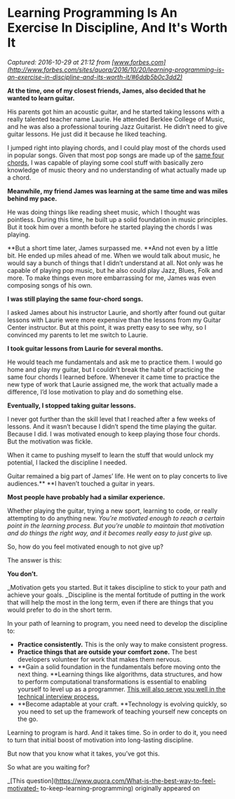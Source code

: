 # Learning Programming Is An Exercise In Discipline, And It's Worth It

_Captured: 2016-10-29 at 21:12 from [www.forbes.com](http://www.forbes.com/sites/quora/2016/10/20/learning-programming-is-an-exercise-in-discipline-and-its-worth-it/#6ddb5b0c3dd2)_

**At the time, one of my closest friends, James, also decided that he wanted to learn guitar.**

His parents got him an acoustic guitar, and he started taking lessons with a
really talented teacher name Laurie. He attended Berklee College of Music, and
he was also a professional touring Jazz Guitarist. He didn’t need to give
guitar lessons. He just did it because he liked teaching.

I jumped right into playing chords, and I could play most of the chords used
in popular songs. Given that most pop songs are made up of the [same four
chords](https://www.youtube.com/watch?v=oOlDewpCfZQ), I was capable of playing
some cool stuff with basically zero knowledge of music theory and no
understanding of what actually made up a chord.

**Meanwhile, my friend James was learning at the same time and was miles behind my pace.**

He was doing things like reading sheet music, which I thought was pointless.
During this time, he built up a solid foundation in music principles. But it
took him over a month before he started playing the chords I was playing.

**But a short time later, James surpassed me. **And not even by a little bit. He ended up miles ahead of me. When we would talk about music, he would say a bunch of things that I didn’t understand at all. Not only was he capable of playing pop music, but he also could play Jazz, Blues, Folk and more. To make things even more embarrassing for me, James was even composing songs of his own.

**I was still playing the same four-chord songs.**

I asked James about his instructor Laurie, and shortly after found out guitar
lessons with Laurie were more expensive than the lessons from my Guitar Center
instructor. But at this point, it was pretty easy to see why, so I convinced
my parents to let me switch to Laurie.

**I took guitar lessons from Laurie for several months.**

He would teach me fundamentals and ask me to practice them. I would go home
and play my guitar, but I couldn’t break the habit of practicing the same four
chords I learned before. Whenever it came time to practice the new type of
work that Laurie assigned me, the work that actually made a difference, I’d
lose motivation to play and do something else.

**Eventually, I stopped taking guitar lessons.**

I never got further than the skill level that I reached after a few weeks of
lessons. And it wasn’t because I didn’t spend the time playing the guitar.
Because I did. I was motivated enough to keep playing those four chords. But
the motivation was fickle.

When it came to pushing myself to learn the stuff that would unlock my
potential, I lacked the discipline I needed.

Guitar remained a big part of James’ life. He went on to play concerts to live
audiences.** **I haven’t touched a guitar in years.

**Most people have probably had a similar experience.**

Whether playing the guitar, trying a new sport, learning to code, or really
attempting to do anything new. _You’re motivated enough to reach a certain
point in the learning process. But you’re unable to maintain that motivation
and do things the right way, and it becomes really easy to just give up._

So, how do you feel motivated enough to not give up?

The answer is this:

**You don’t.**

_Motivation gets you started. But it takes discipline to stick to your path
and achieve your goals. _Discipline is the mental fortitude of putting in the
work that will help the most in the long term, even if there are things that
you would prefer to do in the short term.

In your path of learning to program, you need need to develop the discipline
to:

  * **Practice consistently.** This is the only way to make consistent progress.
  * **Practice things that are outside your comfort zone.** The best developers volunteer for work that makes them nervous.
  * **Gain a solid foundation in the fundamentals before moving onto the next thing. **Learning things like algorithms, data structures, and how to perform computational transformations is essential to enabling yourself to level up as a programmer. [This will also serve you well in the technical interview process.](http://blog.thefirehoseproject.com/posts/getting-your-first-junior-web-developer-job/?utm_source=quora&utm_campaign=quora_answers&utm_medium=quora_ken_answer)
  * **Become adaptable at your craft. **Technology is evolving quickly, so you need to set up the framework of teaching yourself new concepts on the go.

Learning to program is hard. And it takes time. So in order to do it, you need
to turn that initial boost of motivation into long-lasting discipline.

But now that you know what it takes, you’ve got this.

So what are you waiting for?

_[This question](https://www.quora.com/What-is-the-best-way-to-feel-motivated-
to-keep-learning-programming) originally appeared on


